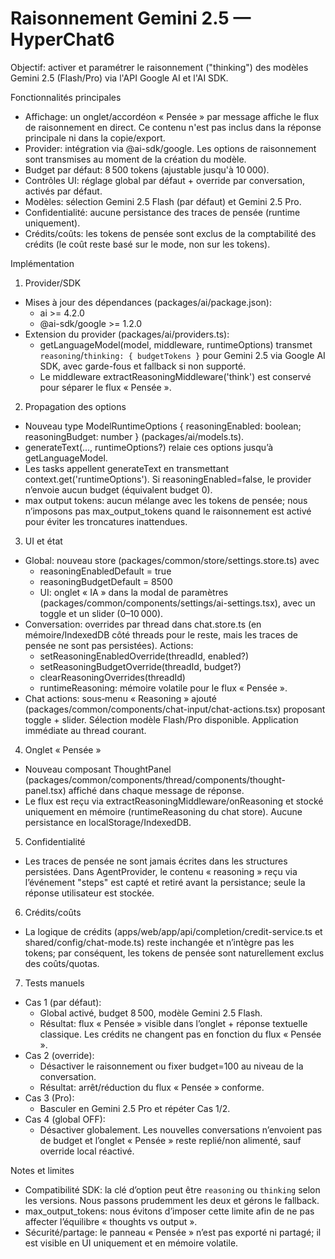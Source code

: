 # Raisonnement Gemini 2.5 — HyperChat6

Objectif: activer et paramétrer le raisonnement ("thinking") des modèles Gemini 2.5 (Flash/Pro) via l'API Google AI et l'AI SDK.

Fonctionnalités principales
- Affichage: un onglet/accordéon « Pensée » par message affiche le flux de raisonnement en direct. Ce contenu n'est pas inclus dans la réponse principale ni dans la copie/export.
- Provider: intégration via @ai-sdk/google. Les options de raisonnement sont transmises au moment de la création du modèle.
- Budget par défaut: 8 500 tokens (ajustable jusqu'à 10 000).
- Contrôles UI: réglage global par défaut + override par conversation, activés par défaut.
- Modèles: sélection Gemini 2.5 Flash (par défaut) et Gemini 2.5 Pro.
- Confidentialité: aucune persistance des traces de pensée (runtime uniquement).
- Crédits/coûts: les tokens de pensée sont exclus de la comptabilité des crédits (le coût reste basé sur le mode, non sur les tokens).

Implémentation
1) Provider/SDK
- Mises à jour des dépendances (packages/ai/package.json):
  - ai >= 4.2.0
  - @ai-sdk/google >= 1.2.0
- Extension du provider (packages/ai/providers.ts):
  - getLanguageModel(model, middleware, runtimeOptions) transmet `reasoning`/`thinking: { budgetTokens }` pour Gemini 2.5 via Google AI SDK, avec garde-fous et fallback si non supporté.
  - Le middleware extractReasoningMiddleware('think') est conservé pour séparer le flux « Pensée ».

2) Propagation des options
- Nouveau type ModelRuntimeOptions { reasoningEnabled: boolean; reasoningBudget: number } (packages/ai/models.ts).
- generateText(..., runtimeOptions?) relaie ces options jusqu’à getLanguageModel.
- Les tasks appellent generateText en transmettant context.get('runtimeOptions'). Si reasoningEnabled=false, le provider n’envoie aucun budget (équivalent budget 0).
- max output tokens: aucun mélange avec les tokens de pensée; nous n’imposons pas max_output_tokens quand le raisonnement est activé pour éviter les troncatures inattendues.

3) UI et état
- Global: nouveau store (packages/common/store/settings.store.ts) avec
  - reasoningEnabledDefault = true
  - reasoningBudgetDefault = 8500
  - UI: onglet « IA » dans la modal de paramètres (packages/common/components/settings/ai-settings.tsx), avec un toggle et un slider (0–10 000).
- Conversation: overrides par thread dans chat.store.ts (en mémoire/IndexedDB côté threads pour le reste, mais les traces de pensée ne sont pas persistées). Actions:
  - setReasoningEnabledOverride(threadId, enabled?)
  - setReasoningBudgetOverride(threadId, budget?)
  - clearReasoningOverrides(threadId)
  - runtimeReasoning: mémoire volatile pour le flux « Pensée ».
- Chat actions: sous‑menu « Reasoning » ajouté (packages/common/components/chat-input/chat-actions.tsx) proposant toggle + slider. Sélection modèle Flash/Pro disponible. Application immédiate au thread courant.

4) Onglet « Pensée »
- Nouveau composant ThoughtPanel (packages/common/components/thread/components/thought-panel.tsx) affiché dans chaque message de réponse.
- Le flux est reçu via extractReasoningMiddleware/onReasoning et stocké uniquement en mémoire (runtimeReasoning du chat store). Aucune persistance en localStorage/IndexedDB.

5) Confidentialité
- Les traces de pensée ne sont jamais écrites dans les structures persistées. Dans AgentProvider, le contenu « reasoning » reçu via l’événement "steps" est capté et retiré avant la persistance; seule la réponse utilisateur est stockée.

6) Crédits/coûts
- La logique de crédits (apps/web/app/api/completion/credit-service.ts et shared/config/chat-mode.ts) reste inchangée et n’intègre pas les tokens; par conséquent, les tokens de pensée sont naturellement exclus des coûts/quotas.

7) Tests manuels
- Cas 1 (par défaut):
  - Global activé, budget 8 500, modèle Gemini 2.5 Flash.
  - Résultat: flux « Pensée » visible dans l’onglet + réponse textuelle classique. Les crédits ne changent pas en fonction du flux « Pensée ».
- Cas 2 (override):
  - Désactiver le raisonnement ou fixer budget=100 au niveau de la conversation.
  - Résultat: arrêt/réduction du flux « Pensée » conforme.
- Cas 3 (Pro):
  - Basculer en Gemini 2.5 Pro et répéter Cas 1/2.
- Cas 4 (global OFF):
  - Désactiver globalement. Les nouvelles conversations n’envoient pas de budget et l’onglet « Pensée » reste replié/non alimenté, sauf override local réactivé.

Notes et limites
- Compatibilité SDK: la clé d’option peut être `reasoning` ou `thinking` selon les versions. Nous passons prudemment les deux et gérons le fallback.
- max_output_tokens: nous évitons d’imposer cette limite afin de ne pas affecter l’équilibre « thoughts vs output ».
- Sécurité/partage: le panneau « Pensée » n’est pas exporté ni partagé; il est visible en UI uniquement et en mémoire volatile.
